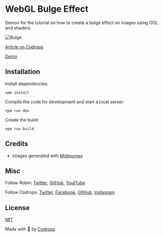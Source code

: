 # WebGL Bulge Effect

Demos for the tutorial on how to create a bulge effect on images using OGL and shaders.

![Bulge](https://tympanus.net/codrops/wp-content/uploads/2023/06/webglbulgefeat.gif?x96671)

[Article on Codrops](https://tympanus.net/codrops/?p=72639)

[Demo](https://tympanus.net/Tutorials/WebGLBulge/)

## Installation

Install dependencies:

```
npm install
```

Compile the code for development and start a local server:

```
npm run dev
```

Create the build:

```
npm run build
```

## Credits

- Images generated with [Midjourney](https://midjourney.com)

## Misc

Follow Robin: [Twitter](https://twitter.com/RobinPayot), [GitHub](https://github.com/Robpayot), [YoutTube](https://www.youtube.com/@howtocodethat_) 

Follow Codrops: [Twitter](http://www.twitter.com/codrops), [Facebook](http://www.facebook.com/codrops), [GitHub](https://github.com/codrops), [Instagram](https://www.instagram.com/codropsss/)

## License
[MIT](LICENSE)

Made with :blue_heart:  by [Codrops](http://www.codrops.com)





